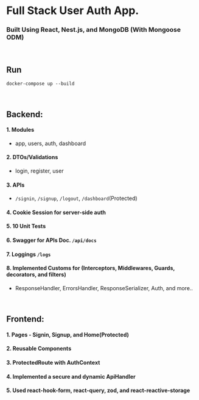 # Full Stack User Auth App.
### Built Using React, Nest.js, and MongoDB (With Mongoose ODM)
<br/>

## Run 
``` 
docker-compose up --build
```
<br/>

## Backend:
#### 1. Modules<br/>
- app, users, auth, dashboard<br/>

#### 2. DTOs/Validations <br/>
- login, register, user <br/>

#### 3. APIs <br/>
- `/signin`, `/signup`, `/logout`, `/dashboard`(Protected) <br/>

#### 4. Cookie Session for server-side auth <br/>
#### 5. 10 Unit Tests<br/>
#### 6. Swagger for APIs Doc. `/api/docs`
#### 7. Loggings `/logs`
#### 8. Implemented Customs for (Interceptors, Middlewares, Guards, decorators, and filters) <br/>
- ResponseHandler, ErrorsHandler, ResponseSerializer, Auth, and more.. <br/>
<br/>

## Frontend:
#### 1. Pages - Signin, Signup, and Home(Protected)
#### 2. Reusable Components
#### 3. ProtectedRoute with AuthContext
#### 4. Implemented a secure and dynamic ApiHandler
#### 5. Used react-hook-form, react-query, zod, and react-reactive-storage

